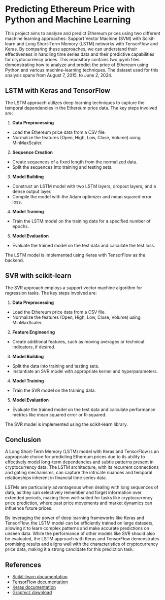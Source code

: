 # Predicting Ethereum Price with Python and Machine Learning

This project aims to analyze and predict Ethereum prices using two different machine learning approaches: Support Vector Machine (SVM) with Scikit-learn and Long Short-Term Memory (LSTM) networks with TensorFlow and Keras.
By comparing these approaches, we can understand their effectiveness in handling time series data and their predictive capabilities for cryptocurrency prices.
This repository contains two ipynb files demonstrating how to analyze and predict the price of Ethereum using Python and various machine-learning techniques. The dataset used for this analysis spans from August 7, 2015, to June 2, 2024.

## LSTM with Keras and TensorFlow

The LSTM approach utilizes deep learning techniques to capture the temporal dependencies in the Ethereum price data. The key steps involved are:

1. **Data Preprocessing**
  * Load the Ethereum price data from a CSV file.
  * Normalize the features (Open, High, Low, Close, Volume) using MinMaxScaler.
2. **Sequence Creation**
  * Create sequences of a fixed length from the normalized data.
  * Split the sequences into training and testing sets.
3. **Model Building**
  * Construct an LSTM model with two LSTM layers, dropout layers, and a dense output layer.
  * Compile the model with the Adam optimizer and mean squared error loss.
4. **Model Training**
  * Train the LSTM model on the training data for a specified number of epochs.
5. **Model Evaluation**
  * Evaluate the trained model on the test data and calculate the test loss.

The LSTM model is implemented using Keras with TensorFlow as the backend.

## SVR with scikit-learn

The SVR approach employs a support vector machine algorithm for regression tasks. The key steps involved are:

1. **Data Preprocessing**
  * Load the Ethereum price data from a CSV file.
  * Normalize the features (Open, High, Low, Close, Volume) using MinMaxScaler.
2. **Feature Engineering**
  * Create additional features, such as moving averages or technical indicators, if desired.
3. **Model Building**
  * Split the data into training and testing sets.
  * Instantiate an SVR model with appropriate kernel and hyperparameters.
4. **Model Training**
  * Train the SVR model on the training data.
5. **Model Evaluation**
  * Evaluate the trained model on the test data and calculate performance metrics like mean squared error or R-squared.

The SVR model is implemented using the scikit-learn library.

## Conclusion
A Long Short-Term Memory (LSTM) model with Keras and TensorFlow is an appropriate choice for predicting Ethereum prices due to its ability to effectively model long-term dependencies and subtle patterns present in cryptocurrency data. The LSTM architecture, with its recurrent connections and gating mechanisms, can capture the intricate nuances and temporal relationships inherent in financial time series data.

LSTMs are particularly advantageous when dealing with long sequences of data, as they can selectively remember and forget information over extended periods, making them well-suited for tasks like cryptocurrency price prediction, where past price movements and market dynamics can influence future prices.

By leveraging the power of deep learning frameworks like Keras and TensorFlow, the LSTM model can be efficiently trained on large datasets, allowing it to learn complex patterns and make accurate predictions on unseen data.
While the performance of other models like SVR should also be evaluated, the LSTM approach with Keras and TensorFlow demonstrates promising results and aligns well with the characteristics of cryptocurrency price data, making it a strong candidate for this prediction task.

## References

- [Scikit-learn documentation](https://scikit-learn.org/stable/)
- [TensorFlow documentation](https://www.tensorflow.org/)
- [Keras documentation](https://keras.io/)
- [Graphviz download](https://graphviz.gitlab.io/download/)
